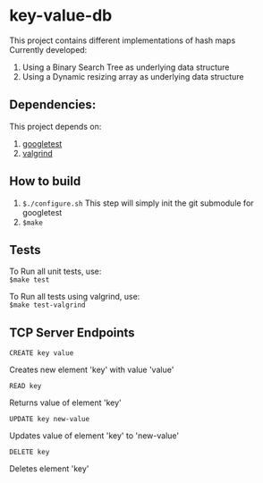# key-value-db
This project contains different implementations of hash maps
<br>
Currently developed:
  1.  Using a Binary Search Tree as underlying data structure
  2.  Using a Dynamic resizing array as underlying data structure

## Dependencies:
  This project depends on:
  1.  [googletest](https://github.com/google/googletest) 
  2.  [valgrind](http://valgrind.org/)

## How to build
1.  `$./configure.sh`
  This step will simply init the git submodule for googletest
2.  `$make`

## Tests
To Run all unit tests, use:
<br>
 `$make test`
 
To Run all tests using valgrind, use:
<br>
  `$make test-valgrind`
  
## TCP Server Endpoints
`CREATE key value`

  Creates new element 'key' with value 'value'

`READ key`

  Returns value of element 'key'

`UPDATE key new-value`

  Updates value of element 'key' to 'new-value'

`DELETE key`

  Deletes element 'key'
